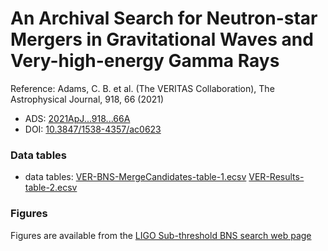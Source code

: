 # An Archival Search for Neutron-star Mergers in Gravitational Waves and Very-high-energy Gamma Rays

Reference:
Adams, C. B. et al. (The VERITAS Collaboration), The Astrophysical Journal, 918, 66 (2021)

- ADS: [2021ApJ...918...66A](http://adsabs.harvard.edu/abs/2021ApJ...918...66A)
- DOI: [10.3847/1538-4357/ac0623](https://doi.org/10.3847/1538-4357/ac0623)

### Data tables

- data tables: [VER-BNS-MergeCandidates-table-1.ecsv](VER-BNS-MergeCandidates-table-1.ecsv)  [VER-Results-table-2.ecsv](VER-Results-table-2.ecsv)

### Figures

Figures are available from the
 [LIGO Sub-threshold BNS search web page](https://dcc.ligo.org/public/0158/P1900030/001/index.html)
